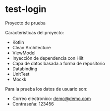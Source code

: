 # test-login

Proyecto de prueba 


Caracteristicas del proyecto:

- Kotlin
- Clean Architecture
- ViewModel
- Inyección de dependencia con Hilt
- Capa de datos basada a forma de repositorio
- Databinding
- UnitTest
- Mockk


Para la prueba los datos de usuario son:

- Correo eléctronico: demo@demo.com
- Contraseña: 123456
